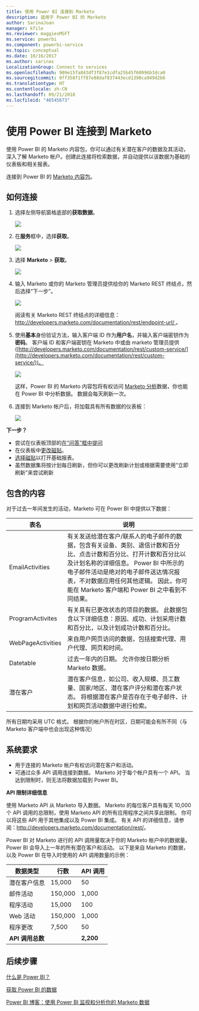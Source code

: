 ```yaml
---
title: 使用 Power BI 连接到 Marketo
description: 适用于 Power BI 的 Marketo
author: SarinaJoan
manager: kfile
ms.reviewer: maggiesMSFT
ms.service: powerbi
ms.component: powerbi-service
ms.topic: conceptual
ms.date: 10/16/2017
ms.author: sarinas
LocalizationGroup: Connect to services
ms.openlocfilehash: 909e15fa843df3f87e1cdfa25b45f60996b3dca0
ms.sourcegitcommit: 0ff358f1ff87e88daf837443ecd1398ca949d2b6
ms.translationtype: HT
ms.contentlocale: zh-CN
ms.lasthandoff: 09/21/2018
ms.locfileid: "46545673"
---
```

# <a name="connect-to-marketo-with-power-bi"></a>使用 Power BI 连接到 Marketo
使用 Power BI 的 Marketo 内容包，你可以通过有关潜在客户的数据及其活动，深入了解 Marketo 帐户。创建此连接将检索数据，并自动提供以该数据为基础的仪表板和相关报表。

连接到 Power BI 的 [Marketo 内容包](https://app.powerbi.com/getdata/services/marketo)。

## <a name="how-to-connect"></a>如何连接
1. 选择左侧导航窗格底部的**获取数据**。
   
   ![](media/service-connect-to-marketo/pbi_getdata.png)
2. 在**服务**框中，选择**获取**。
   
   ![](media/service-connect-to-marketo/pbi_getservices.png) 
3. 选择 **Marketo** \> **获取**。
   
   ![](media/service-connect-to-marketo/marketo.png)
4. 输入 Marketo 或你的 Marketo 管理员提供给你的 Marketo REST 终结点，然后选择“下一步”。
   
   ![](media/service-connect-to-marketo/pbi_marketoconnect.png)
   
   阅读有关 Marketo REST 终结点的详细信息：[http://developers.marketo.com/documentation/rest/endpoint-url/ ](http://developers.marketo.com/documentation/rest/endpoint-url/)。
5. 使用**基本**身份验证方法，输入客户端 ID 作为**用户名**，并输入客户端密钥作为**密码**。 客户端 ID 和客户端密钥在 Marketo 中或由 marketo 管理员提供 ([http://developers.marketo.com/documentation/rest/custom-service/](http://developers.marketo.com/documentation/rest/custom-service/))。 
   
   ![](media/service-connect-to-marketo/pbi_marketosignin.png)
   
   这样，Power BI 的 Marketo 内容包将有权访问 [Marketo 分析](https://powerbi.microsoft.com/integrations/marketo)数据，你也能在 Power BI 中分析数据。 数据会每天刷新一次。
6. 连接到 Marketo 帐户后，将加载具有所有数据的仪表板：
   
   ![](media/service-connect-to-marketo/pbi_marketodash.png)

**下一步？**

* 尝试在仪表板顶部的[在“问答”框中提问](consumer/end-user-q-and-a.md)
* 在仪表板中[更改磁贴](service-dashboard-edit-tile.md)。
* [选择磁贴](consumer/end-user-tiles.md)以打开基础报表。
* 虽然数据集将按计划每日刷新，但你可以更改刷新计划或根据需要使用“立即刷新”来尝试刷新

## <a name="whats-included"></a>包含的内容
对于过去一年间发生的活动，Marketo 可在 Power BI 中提供以下数据：

| 表名 | 说明 |
| --- | --- |
| EmailActivities |有关发送给潜在客户/联系人的电子邮件的数据，包含有关设备、类别、退信计数和百分比、点击计数和百分比、打开计数和百分比以及计划名称的详细信息。 Power BI 中所示的电子邮件活动是绝对的电子邮件送达情况报表，不对数据应用任何其他逻辑。 因此，你可能在 Marketo 客户端和 Power BI 之中看到不同结果。 |
| ProgramActivites |有关具有已更改状态的项目的数据。 此数据包含以下详细信息：原因、成功、计划采用计数和百分比，以及计划成功计数和百分比。 |
| WebPageActivities |来自用户网页访问的数据，包括搜索代理、用户代理、网页和时间。 |
| Datetable |过去一年内的日期。  允许你按日期分析 Marketo 数据。 |
| 潜在客户 |潜在客户信息，如公司、收入规模、员工数量、国家/地区、潜在客户评分和潜在客户状态。 将根据潜在客户是否存在于电子邮件、计划和网页活动数据中进行检索。 |

所有日期均采用 UTC 格式。 根据你的帐户所在时区，日期可能会有所不同（与 Marketo 客户端中也会出现这种情况）

## <a name="system-requirements"></a>系统要求
* 用于连接的 Marketo 帐户有权访问潜在客户和活动。
* 可通过众多 API 调用连接到数据。  Marketo 对于每个帐户具有一个 API。  当达到限制时，则无法将数据加载到 Power BI。 

**API 限制详细信息**

使用 Marketo API 从 Marketo 导入数据。 Marketo 的每位客户具有每天 10,000 个 API 调用的总限制，使用 Marketo API 的所有应用程序之间共享此限制。 你可以将这些 API 用于其他集成以及 Power BI 集成。 有关 API 的详细信息，请参阅：<http://developers.marketo.com/documentation/rest/>。

Power BI 对 Marketo 进行的 API 调用量取决于你的 Marketo 帐户中的数据量。 Power BI 会导入上一年的所有潜在客户和活动。 以下是来自 Marketo 的数据，以及 Power BI 在导入时使用的 API 调用数量的示例：  

| 数据类型 | 行数 | API 调用 |
| --- | --- | --- |
| 潜在客户信息 |15,000 |50 |
| 邮件活动 |150,000 |1,000 |
| 程序活动 |15,000 |100 |
| Web 活动 |150,000 |1,000 |
| 程序更改 |7,500 |50 |
| **API 调用总数** | |**2,200** |

## <a name="next-steps"></a>后续步骤
[什么是 Power BI？](power-bi-overview.md)

[获取 Power BI 的数据](service-get-data.md)

[Power BI 博客：使用 Power BI 监视和分析你的 Marketo 数据](http://blogs.msdn.com/b/powerbi/archive/2015/03/19/monitor-and-analyze-your-marketo-data-with-power-bi.aspx)

